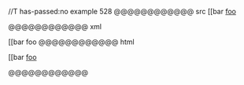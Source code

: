 //T has-passed:no
example 528
@@@@@@@@@@@@ src
[[bar [foo]

[foo]: /url
@@@@@@@@@@@@ xml
<?xml version="1.0" encoding="UTF-8"?>
<!DOCTYPE document SYSTEM "CommonMark.dtd">
<document xmlns="http://commonmark.org/xml/1.0">
  <paragraph>
    <text>[[bar </text>
    <link destination="/url" title="">
      <text>foo</text>
    </link>
  </paragraph>
</document>
@@@@@@@@@@@@ html
<p>[[bar <a href="/url">foo</a></p>
@@@@@@@@@@@@
